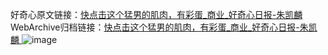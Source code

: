 好奇心原文链接：[快点击这个猛男的肌肉，有彩蛋_商业_好奇心日报-朱凯麟 ](https://www.qdaily.com/articles/11512.html)
WebArchive归档链接：[快点击这个猛男的肌肉，有彩蛋_商业_好奇心日报-朱凯麟 ](http://web.archive.org/web/20190623170647/https://www.qdaily.com/articles/11512.html)
![image](http://ww3.sinaimg.cn/large/007d5XDply1g3wa8qlj6dj30u02u2nob)